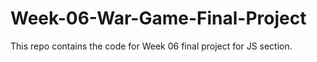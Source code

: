 # Week-06-War-Game-Final-Project
This repo contains the code for Week 06 final project for JS section. 
